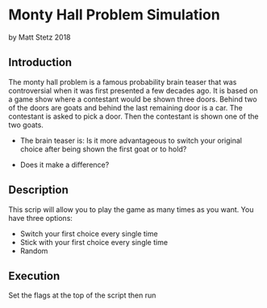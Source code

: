 # Monty Hall Problem Simulation
by Matt Stetz 2018

## Introduction
The monty hall problem is a famous probability brain teaser that was controversial when it was first presented a few decades ago. It is based on a game show where a contestant would be shown three doors. Behind two of the doors are goats and behind the last remaining door is a car. The contestant is asked to pick a door. Then the contestant is shown one of the two goats. 

* The brain teaser is: Is it more advantageous to switch your original choice after being shown the first goat or to hold? 

* Does it make a difference?

## Description
This scrip will allow you to play the game as many times as you want. You have three options:
* Switch your first choice every single time
* Stick with your first choice every single time
* Random

## Execution
Set the flags at the top of the script then run
